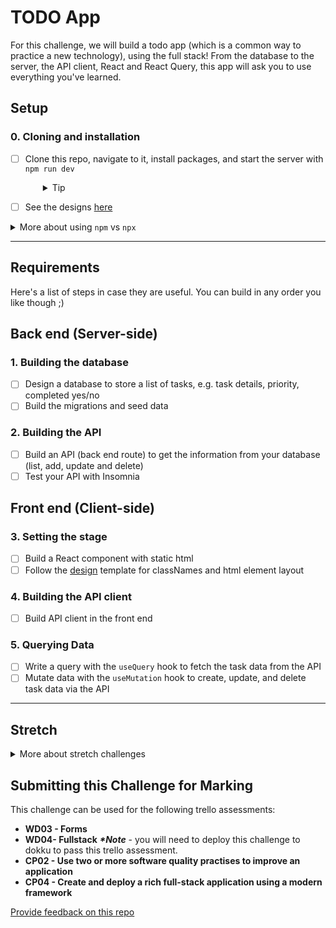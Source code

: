 # TODO App

For this challenge, we will build a todo app (which is a common way to practice a new technology), using the full stack! From the database to the server, the API client, React and React Query, this app will ask you to use everything you've learned.

## Setup

### 0. Cloning and installation

- [ ] Clone this repo, navigate to it, install packages, and start the server with `npm run dev`
  <details style="padding-left: 2em">
    <summary>Tip</summary>

  You may also want to start a new branch

  ```sh
  cd todo-full-stack
  npm i
  git checkout -b <branchname>
  npm run dev
  ```

  </details>

- [ ] See the designs [here](http://localhost:5173/designs/index.html)

<details>
  <summary>More about using <code>npm</code> vs <code>npx</code></summary>

- When running knex, run `npm run knex <command>`, e.g. `npm run knex migrate:latest` rather than using `npx`
</details>

---

## Requirements

Here's a list of steps in case they are useful. You can build in any order you like though ;)

## Back end (Server-side)

### 1. Building the database

- [ ] Design a database to store a list of tasks, e.g. task details, priority, completed yes/no
- [ ] Build the migrations and seed data

### 2. Building the API

- [ ] Build an API (back end route) to get the information from your database (list, add, update and delete)
- [ ] Test your API with Insomnia

## Front end (Client-side)

### 3. Setting the stage

- [ ] Build a React component with static html
- [ ] Follow the [design](./public/designs/index.html) template for classNames and html element layout

### 4. Building the API client

- [ ] Build API client in the front end

### 5. Querying Data 

- [ ] Write a query with the `useQuery` hook to fetch the task data from the API
- [ ] Mutate data with the `useMutation` hook to create, update, and delete task data via the API 

---

## Stretch

<details>
  <summary>More about stretch challenges</summary>

- Forms can be tough to build accessibly. First ensure all parts of your form can be reached and used with keyboard-only navigation. Then test your form page with the WAVE browser extension, and fix any accessibility issues it detects

</details>

## Submitting this Challenge for Marking

This challenge can be used for the following trello assessments:
 
- **WD03 - Forms**
- **WD04- Fullstack** **_*Note_** - you will need to deploy this challenge to dokku to pass this trello assessment.
- **CP02 - Use two or more software quality practises to improve an application**
- **CP04 - Create and deploy a rich full-stack application using a modern framework**

[Provide feedback on this repo](https://docs.google.com/forms/d/e/1FAIpQLSfw4FGdWkLwMLlUaNQ8FtP2CTJdGDUv6Xoxrh19zIrJSkvT4Q/viewform?usp=pp_url&entry.1958421517=todo-full-stack)
